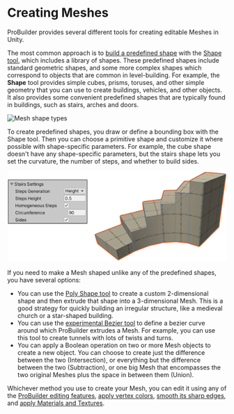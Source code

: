 # Creating Meshes

ProBuilder provides several different tools for creating editable Meshes in Unity. 

The most common approach is to [build a predefined shape](workflow-create-predefined.md) with the [Shape tool](shape-tool.md), which includes a library of shapes. These predefined shapes include standard geometric shapes, and some more complex shapes which correspond to objects that are common in level-building. For example, the **Shape** tool provides simple cubes, prisms, toruses, and other simple geometry that you can use to create buildings, vehicles, and other objects. It also provides some convenient predefined shapes that are typically found in buildings, such as stairs, arches and doors.

![Mesh shape types](images/ShapeToolTypes.png) 

To create predefined shapes, you draw or define a bounding box with the Shape tool. Then you can choose a primitive shape and customize it where possible with shape-specific parameters. For example, the cube shape doesn't have any shape-specific parameters, but the stairs shape lets you set the curvature, the number of steps, and whether to build sides.

![Shape Tool Example](images/Example_ShapeToolsWithCurvedStair.png)

If you need to make a Mesh shaped unlike any of the predefined shapes, you have several options:

- You can use the [Poly Shape tool](polyshape.md) to create a custom 2-dimensional shape and then extrude that shape into a 3-dimensional Mesh. This is a good strategy for quickly building an irregular structure, like a medieval church or a star-shaped building.
- You can use the [experimental Bezier tool](bezier.md) to define a bezier curve around which ProBuilder extrudes a Mesh. For example, you can use this tool to create tunnels with lots of twists and turns.
- You can apply a Boolean operation on two or more Mesh objects to create a new object. You can choose to create just the difference between the two (Intersection), or everything but the difference between the two (Subtraction), or one big Mesh that encompasses the two original Meshes plus the space in between them (Union).

Whichever method you use to create your Mesh, you can edit it using any of the [ProBuilder editing features](workflow-edit.md), [apply vertex colors](workflow-vertexcolors.md), [smooth its sharp edges](workflow-edit-smoothing.md), and [apply Materials and Textures](workflow-materials.md).

